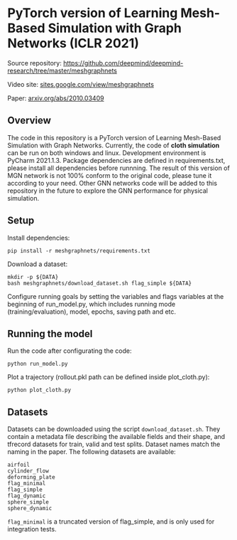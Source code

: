 # PyTorch version of Learning Mesh-Based Simulation with Graph Networks (ICLR 2021)

Source repository: https://github.com/deepmind/deepmind-research/tree/master/meshgraphnets

Video site: [sites.google.com/view/meshgraphnets](https://sites.google.com/view/meshgraphnets)

Paper: [arxiv.org/abs/2010.03409](https://arxiv.org/abs/2010.03409)

## Overview

The code in this repository is a PyTorch version of Learning Mesh-Based Simulation with Graph Networks. Currently, the code of **cloth simulation** can be
run on both windows and linux. Development environment is PyCharm 2021.1.3. Package dependencies are defined
in requirements.txt, please install all dependencies before runnning. The result of this version of MGN network is not 100% conform to the original code, please tune it according to your need. Other GNN networks code will be added to this repository in the future to explore the GNN performance for physical simulation.

## Setup

Install dependencies:

    pip install -r meshgraphnets/requirements.txt

Download a dataset:

    mkdir -p ${DATA}
    bash meshgraphnets/download_dataset.sh flag_simple ${DATA}

Configure running goals by setting the variables and flags variables at the beginning of run_model.py, which includes
running mode (training/evaluation), model, epochs, saving path and etc.

## Running the model

Run the code after configurating the code:

    python run_model.py

Plot a trajectory (rollout.pkl path can be defined inside plot_cloth.py):

    python plot_cloth.py

## Datasets

Datasets can be downloaded using the script `download_dataset.sh`. They contain a metadata file describing the available
fields and their shape, and tfrecord datasets for train, valid and test splits. Dataset names match the naming in the
paper. The following datasets are available:

    airfoil
    cylinder_flow
    deforming_plate
    flag_minimal
    flag_simple
    flag_dynamic
    sphere_simple
    sphere_dynamic

`flag_minimal` is a truncated version of flag_simple, and is only used for integration tests.
